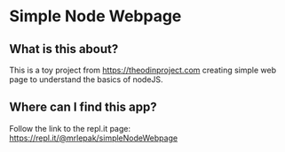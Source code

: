 # Simple Node Webpage

## What is this about?

This is a toy project from https://theodinproject.com creating simple web page to understand the basics of nodeJS.

## Where can I find this app?

Follow the link to the repl.it page: https://repl.it/@mrlepak/simpleNodeWebpage
